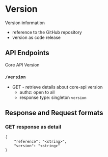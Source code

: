 # Version

Version information

- reference to the GitHub repository
- version as code release

## API Endpoints

Core API Version

### `/version`

- GET - retrieve details about core-api version
  - authz: open to all
  - response type: singleton `version`

## Response and Request formats

### GET response as detail

```
{
    "reference": "<string>",
    "version": "<string>"
}
```
